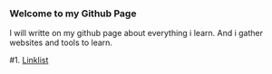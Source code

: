 ### Welcome to my Github Page

I will writte on my github page about everything i learn. And i gather websites and tools to learn.

#1. [Linklist](SonicMetallica.github.io/link-list)




